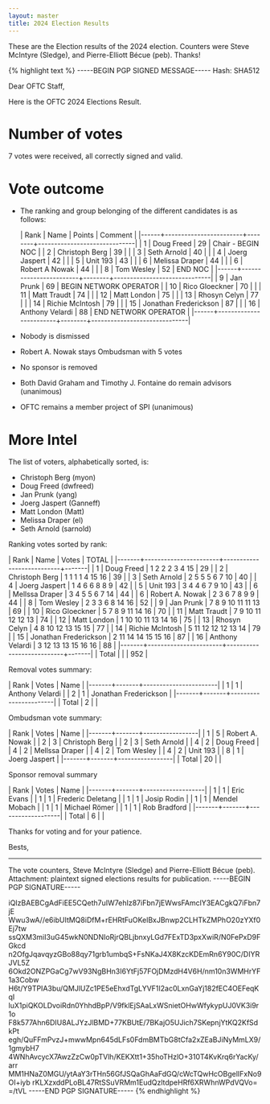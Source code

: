 ```yaml
---
layout: master
title: 2024 Election Results
---
```

These are the Election results of the 2024 election. Counters were
Steve McIntyre (Sledge), and Pierre-Elliott Bécue (peb). Thanks!

{% highlight text %}
-----BEGIN PGP SIGNED MESSAGE-----
Hash: SHA512

Dear OFTC Staff,

Here is the OFTC 2024 Elections Result.

Number of votes
===============

7 votes were received, all correctly signed and valid.

Vote outcome
============

 * The ranking and group belonging of the different candidates is as
   follows:

    | Rank | Name                   | Points | Comment                      |
    |------+------------------------+--------+------------------------------|
    |    1 | Doug Freed             |     29 | Chair - BEGIN NOC            |
    |    2 | Christoph Berg         |     39 |                              |
    |    3 | Seth Arnold            |     40 |                              |
    |    4 | Joerg Jaspert          |     42 |                              |
    |    5 | Unit 193               |     43 |                              |
    |    6 | Melissa Draper         |     44 |                              |
    |    6 | Robert A Nowak         |     44 |                              |
    |    8 | Tom Wesley             |     52 | END NOC                      |
    |------+------------------------+--------+------------------------------|
    |    9 | Jan Prunk              |     69 | BEGIN NETWORK OPERATOR       |
    |   10 | Rico Gloeckner         |     70 |                              |
    |   11 | Matt Traudt            |     74 |                              |
    |   12 | Matt London            |     75 |                              |
    |   13 | Rhosyn Celyn           |     77 |                              |
    |   14 | Richie McIntosh        |     79 |                              |
    |   15 | Jonathan Frederickson  |     87 |                              |
    |   16 | Anthony Velardi        |     88 | END NETWORK OPERATOR         |
    |------+------------------------+--------+------------------------------|

 * Nobody is dismissed
 * Robert A. Nowak stays Ombudsman with 5 votes
 * No sponsor is removed
 * Both David Graham and Timothy J. Fontaine do remain advisors (unanimous)
 * OFTC remains a member project of SPI (unanimous)

More Intel
==========

The list of voters, alphabetically sorted, is:

 + Christoph Berg (myon)
 + Doug Freed     (dwfreed)
 + Jan Prunk      (yang)
 + Joerg Jaspert  (Ganneff)
 + Matt London    (Matt)
 + Melissa Draper (el)
 + Seth Arnold    (sarnold)

Ranking votes sorted by rank:

|  Rank | Name                  | Votes                     | TOTAL |
|-------+-----------------------+---------------------------+-------|
|     1 | Doug Freed            | 1   2   2   2   3   4  15 |    29 |
|     2 | Christoph Berg        | 1   1   1   1   4  15  16 |    39 |
|     3 | Seth Arnold           | 2   5   5   5   6   7  10 |    40 |
|     4 | Joerg Jaspert         | 1   4   6   6   8   8   9 |    42 |
|     5 | Unit 193              | 3   4   4   6   7   9  10 |    43 |
|     6 | Mellssa Draper        | 3   4   5   5   6   7  14 |    44 |
|     6 | Robert A. Nowak       | 2   3   6   7   8   9   9 |    44 |
|     8 | Tom Wesley            | 2   3   3   6   8  14  16 |    52 |
|     9 | Jan Prunk             | 7   8   9  10  11  11  13 |    69 |
|    10 | Rico Gloeckner        | 5   7   8   9  11  14  16 |    70 |
|    11 | Matt Traudt           | 7   9  10  11  12  12  13 |    74 |
|    12 | Matt London           | 1  10  10  11  13  14  16 |    75 |
|    13 | Rhosyn Celyn          | 4   8  10  12  13  15  15 |    77 |
|    14 | Richie McIntosh       | 5  11  12  12  12  13  14 |    79 |
|    15 | Jonathan Frederickson | 2  11  14  14  15  15  16 |    87 |
|    16 | Anthony Velardi       | 3  12  13  13  15  16  16 |    88 |
|-------+-----------------------+---------------------------+-------|
| Total |                       |                           |   952 |

Removal votes summary:

|  Rank | Votes | Name                  |
|-------+-------+-----------------------|
|     1 |     1 | Anthony Velardi       |
|     2 |     1 | Jonathan Frederickson |
|-------+-------+-----------------------|
| Total |     2 |                       |

Ombudsman vote summary:

|  Rank | Votes | Name            |
|-------+-------+-----------------|
|     1 |     5 | Robert A. Nowak |
|     2 |     3 | Christoph Berg  |
|     2 |     3 | Seth Arnold     |
|     4 |     2 | Doug Freed      |
|     4 |     2 | Mellssa Draper  |
|     4 |     2 | Tom Wesley      |
|     4 |     2 | Unit 193        |
|     8 |     1 | Joerg Jaspert   |
|-------+-------+-----------------|
| Total |    20 |                 |

Sponsor removal summary

|  Rank | Votes | Name              |
|-------+-------+-------------------|
|     1 |     1 | Eric Evans        |
|     1 |     1 | Frederic Deletang |
|     1 |     1 | Josip Rodin       |
|     1 |     1 | Mendel Mobach     |
|     1 |     1 | Michael Römer     |
|     1 |     1 | Rob Bradford      |
|-------+-------+-------------------|
| Total |     6 |                   |

Thanks for voting and for your patience.

Bests,
- -- 
The vote counters, Steve McIntyre (Sledge) and Pierre-Elliott Bécue
(peb).
Attachment: plaintext signed elections results for publication.
-----BEGIN PGP SIGNATURE-----

iQIzBAEBCgAdFiEE5CQeth7uIW7ehIz87iFbn7jEWwsFAmclY3EACgkQ7iFbn7jE
Wwu3wA//e6ibUItMQ8iDfM+rEHRtFuOKelBxJBnwp2CLHTkZMPhO20zYXf0Ej7tw
ssQXM3miI3uG45wkN0NDNIoRjrQBLjbnxyLGd7FExTD3pxXwiR/N0FePxD9FGkcd
n2OfgJqavqyzGBo88qy71grb1umbqS+FsNKaJ4X8KzcKDEmRn6Y90C/DIYRJVL5Z
6Okd2ONZPGaCg7wV93NgBHn3I6YtFj57FOjDMzdH4V6H/nm10n3WMHrYF1a3Cobw
H6t/Y9TPIA3bu/QMJlUZc1PE5eEhxdTgLYVF1I2ac0LxnGaYj182fEC4OEFeqKqI
luX1piQKOLDvoiRdn0YhhdBpP/V9fklEjSAaLxWSnietOHwWfykypUJ0VK3i9r1o
F8k577Ahn6DIU8ALJYzJlBMD+77KBUtE/7BKajO5UJich7SKepnjYtKQ2KfSdkPt
egh/QuFFmPvzJ+mwwMpn645dLFs0FdmBMTbG8tCfa2xZEaBJiNyMmLX9/1gmybH7
4WNhAvcycX7AwzZzCw0pTVlh/KEKXtt1+35hoTHzlO+310T4KvKrq6rYacKy/arr
MM1HNaZ0MGU/ytAaY3rTHn56GfJSQaGhAaFdGQ/cWcTQwHcOBgelIFxNo9OI+iyb
rKLXzxddPLoBL47RtSSuVRMm1EudQzltdpeHRf6XRWhnWPdVQVo=
=/tVL
-----END PGP SIGNATURE-----
{% endhighlight %}
